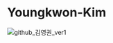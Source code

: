 # Youngkwon-Kim

![github_김영권_ver1](https://user-images.githubusercontent.com/29723695/135609693-46b686c4-5511-4f6b-b5a4-8e65a281b9c0.png)
